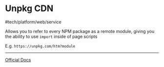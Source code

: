 # Unpkg CDN
#tech/platform/web/service 

Allows you to refer to every NPM package as a remote module, giving you the ability to use `import` inside of page scripts

E.g. `https://unpkg.com/htm?module`

---

[Official Docs](https://unpkg.com)
